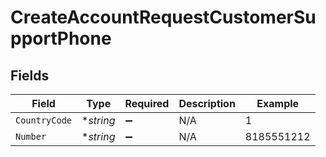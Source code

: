 # CreateAccountRequestCustomerSupportPhone


## Fields

| Field              | Type               | Required           | Description        | Example            |
| ------------------ | ------------------ | ------------------ | ------------------ | ------------------ |
| `CountryCode`      | **string*          | :heavy_minus_sign: | N/A                | 1                  |
| `Number`           | **string*          | :heavy_minus_sign: | N/A                | 8185551212         |